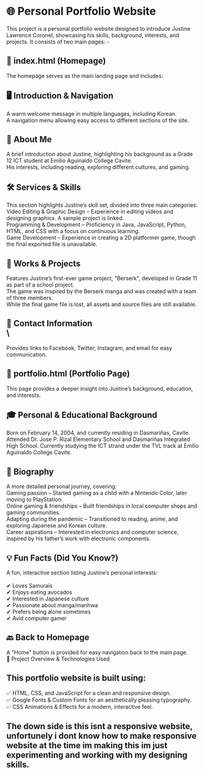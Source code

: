 <h1> 🌐 Personal Portfolio Website </h1>
This project is a personal portfolio website designed to introduce Justine Lawrence Coronel, showcasing his skills, background, interests, and projects. It consists of two main pages:
-

📌 index.html (Homepage) <br> 
-
The homepage serves as the main landing page and includes: <br> 

🖥️ Introduction & Navigation <br> 
-
A warm welcome message in multiple languages, including Korean. <br> 
A navigation menu allowing easy access to different sections of the site. <br> 

📖 About Me <br>  
-
A brief introduction about Justine, highlighting his background as a Grade 12 ICT student at Emilio Aguinaldo College Cavite. <br> 
His interests, including reading, exploring different cultures, and gaming. <br> 

🛠️ Services & Skills <br> 
-
This section highlights Justine’s skill set, divided into three main categories: <br> 
Video Editing & Graphic Design – Experience in editing videos and designing graphics. A sample project is linked. <br> 
Programming & Development – Proficiency in Java, JavaScript, Python, HTML, and CSS with a focus on continuous learning. <br> 
Game Development – Experience in creating a 2D platformer game, though the final exported file is unavailable. <br>  

📂 Works & Projects <br> 
-
Features Justine’s first-ever game project, "Berserk", developed in Grade 11 as part of a school project. <br> 
The game was inspired by the Berserk manga and was created with a team of three members. <br> 
While the final game file is lost, all assets and source files are still available. <br> 

📩 Contact Information <br> \
-
Provides links to Facebook, Twitter, Instagram, and email for easy communication. <br> 

📌 portfolio.html (Portfolio Page) <br> 
-
This page provides a deeper insight into Justine’s background, education, and interests. <br> 

🎓 Personal & Educational Background <br> 
-
Born on February 14, 2004, and currently residing in Dasmariñas, Cavite. 
Attended Dr. Jose P. Rizal Elementary School and Dasmariñas Integrated High School. 
Currently studying the ICT strand under the TVL track at Emilio Aguinaldo College Cavite. 

📜 Biography <br> 
-
A more detailed personal journey, covering: <br> 
Gaming passion – Started gaming as a child with a Nintendo Color, later moving to PlayStation. <br> 
Online gaming & friendships – Built friendships in local computer shops and gaming communities. <br> 
Adapting during the pandemic – Transitioned to reading, anime, and exploring Japanese and Korean culture. <br> 
Career aspirations – Interested in electronics and computer science, inspired by his father’s work with electronic components. <br> 

💡 Fun Facts (Did You Know?) <br> 
-
A fun, interactive section listing Justine’s personal interests: <br> 
<br> 
✔ Loves Samurais <br> 
✔ Enjoys eating avocados <br> 
✔ Interested in Japanese culture <br> 
✔ Passionate about manga/manhwa <br> 
✔ Prefers being alone sometimes <br> 
✔ Avid computer gamer <br> 

🔙 Back to Homepage <br> 
-
A "Home" button is provided for easy navigation back to the main page. <br> 
🌟 Project Overview & Technologies Used <br> 

This portfolio website is built using: <br> 
-
✅ HTML, CSS, and JavaScript for a clean and responsive design. <br> 
✅ Google Fonts & Custom Fonts for an aesthetically pleasing typography. <br> 
✅ CSS Animations & Effects for a modern, interactive feel. <br> 

The down side is this isnt a responsive website, unfortunely i dont know how to make responsive website at the time im making this im just experimenting and working with my designing skills.
-
